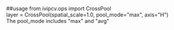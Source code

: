 ##usage
from ivipcv.ops import CrossPool  
layer = CrossPool(spatial_scale=1.0, pool_mode="max", axis="H")  
The pool_mode includes "max" and "avg"
